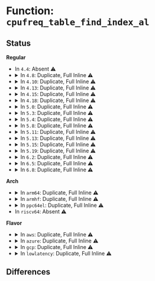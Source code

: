 # Function: <code>cpufreq_table_find_index_al</code>

## Status
<b>Regular</b>
<ul>
<li>
In <code>4.4</code>: Absent ⚠️
</li>
<li>
<details>
<summary>In <code>4.8</code>: Duplicate, Full Inline ⚠️</summary>

**Collision:** Static Duplication

**Inline:** Full

**Transformation:** False

**Instances:**

```
In drivers/cpufreq/cpufreq.c (ffffffff81711b41)
Location: include/linux/cpufreq.h:638
Inline: True
Inline callers:
  - drivers/cpufreq/cpufreq.c:__cpufreq_driver_target
  - drivers/cpufreq/cpufreq.c:cpufreq_driver_resolve_freq
```
```
In drivers/cpufreq/cpufreq_ondemand.c (ffffffff81715fa9)
Location: include/linux/cpufreq.h:638
Inline: True
Inline callers:
  - drivers/cpufreq/cpufreq_ondemand.c:generic_powersave_bias_target
  - drivers/cpufreq/cpufreq_ondemand.c:generic_powersave_bias_target
```
</details>
</li>
<li>
<details>
<summary>In <code>4.10</code>: Duplicate, Full Inline ⚠️</summary>

**Collision:** Static Duplication

**Inline:** Full

**Transformation:** False

**Instances:**

```
In drivers/cpufreq/cpufreq.c (ffffffff81744328)
Location: include/linux/cpufreq.h:642
Inline: True
Inline callers:
  - drivers/cpufreq/cpufreq.c:__cpufreq_driver_target
  - drivers/cpufreq/cpufreq.c:cpufreq_driver_resolve_freq
```
```
In drivers/cpufreq/cpufreq_ondemand.c (ffffffff81747da6)
Location: include/linux/cpufreq.h:642
Inline: True
Inline callers:
  - drivers/cpufreq/cpufreq_ondemand.c:generic_powersave_bias_target
  - drivers/cpufreq/cpufreq_ondemand.c:generic_powersave_bias_target
```
</details>
</li>
<li>
<details>
<summary>In <code>4.13</code>: Duplicate, Full Inline ⚠️</summary>

**Collision:** Static Duplication

**Inline:** Full

**Transformation:** False

**Instances:**

```
In drivers/cpufreq/cpufreq.c (ffffffff817626c0)
Location: include/linux/cpufreq.h:646
Inline: True
Inline callers:
  - drivers/cpufreq/cpufreq.c:__cpufreq_driver_target
  - drivers/cpufreq/cpufreq.c:cpufreq_driver_resolve_freq
```
```
In drivers/cpufreq/cpufreq_ondemand.c (ffffffff817662ff)
Location: include/linux/cpufreq.h:646
Inline: True
Inline callers:
  - drivers/cpufreq/cpufreq_ondemand.c:generic_powersave_bias_target
  - drivers/cpufreq/cpufreq_ondemand.c:generic_powersave_bias_target
```
</details>
</li>
<li>
<details>
<summary>In <code>4.15</code>: Duplicate, Full Inline ⚠️</summary>

**Collision:** Static Duplication

**Inline:** Full

**Transformation:** False

**Instances:**

```
In drivers/cpufreq/cpufreq.c (ffffffff817d86b9)
Location: include/linux/cpufreq.h:666
Inline: True
Inline callers:
  - drivers/cpufreq/cpufreq.c:__cpufreq_driver_target
  - drivers/cpufreq/cpufreq.c:cpufreq_driver_resolve_freq
```
```
In drivers/cpufreq/cpufreq_ondemand.c (ffffffff817dc29f)
Location: include/linux/cpufreq.h:666
Inline: True
Inline callers:
  - drivers/cpufreq/cpufreq_ondemand.c:generic_powersave_bias_target
  - drivers/cpufreq/cpufreq_ondemand.c:generic_powersave_bias_target
```
</details>
</li>
<li>
<details>
<summary>In <code>4.18</code>: Duplicate, Full Inline ⚠️</summary>

**Collision:** Static Duplication

**Inline:** Full

**Transformation:** False

**Instances:**

```
In drivers/cpufreq/cpufreq.c (ffffffff8182163d)
Location: include/linux/cpufreq.h:693
Inline: True
Inline callers:
  - drivers/cpufreq/cpufreq.c:__cpufreq_driver_target
  - drivers/cpufreq/cpufreq.c:cpufreq_driver_resolve_freq
```
```
In drivers/cpufreq/cpufreq_ondemand.c (ffffffff818251ef)
Location: include/linux/cpufreq.h:693
Inline: True
Inline callers:
  - drivers/cpufreq/cpufreq_ondemand.c:generic_powersave_bias_target
  - drivers/cpufreq/cpufreq_ondemand.c:generic_powersave_bias_target
```
</details>
</li>
<li>
<details>
<summary>In <code>5.0</code>: Duplicate, Full Inline ⚠️</summary>

**Collision:** Static Duplication

**Inline:** Full

**Transformation:** False

**Instances:**

```
In drivers/cpufreq/cpufreq.c (ffffffff8184d3ad)
Location: include/linux/cpufreq.h:685
Inline: True
Inline callers:
  - drivers/cpufreq/cpufreq.c:__cpufreq_driver_target
  - drivers/cpufreq/cpufreq.c:cpufreq_driver_resolve_freq
```
```
In drivers/cpufreq/cpufreq_ondemand.c (ffffffff818510af)
Location: include/linux/cpufreq.h:685
Inline: True
Inline callers:
  - drivers/cpufreq/cpufreq_ondemand.c:generic_powersave_bias_target
  - drivers/cpufreq/cpufreq_ondemand.c:generic_powersave_bias_target
```
</details>
</li>
<li>
<details>
<summary>In <code>5.3</code>: Duplicate, Full Inline ⚠️</summary>

**Collision:** Static Duplication

**Inline:** Full

**Transformation:** False

**Instances:**

```
In drivers/cpufreq/cpufreq.c (ffffffff81890615)
Location: include/linux/cpufreq.h:714
Inline: True
Inline callers:
  - drivers/cpufreq/cpufreq.c:__cpufreq_driver_target
  - drivers/cpufreq/cpufreq.c:cpufreq_driver_resolve_freq
```
```
In drivers/cpufreq/cpufreq_ondemand.c (ffffffff8189457d)
Location: include/linux/cpufreq.h:714
Inline: True
Inline callers:
  - drivers/cpufreq/cpufreq_ondemand.c:generic_powersave_bias_target
  - drivers/cpufreq/cpufreq_ondemand.c:generic_powersave_bias_target
```
</details>
</li>
<li>
<details>
<summary>In <code>5.4</code>: Duplicate, Full Inline ⚠️</summary>

**Collision:** Static Duplication

**Inline:** Full

**Transformation:** False

**Instances:**

```
In drivers/cpufreq/cpufreq.c (ffffffff818c2815)
Location: include/linux/cpufreq.h:720
Inline: True
Inline callers:
  - drivers/cpufreq/cpufreq.c:__cpufreq_driver_target
  - drivers/cpufreq/cpufreq.c:cpufreq_driver_resolve_freq
```
```
In drivers/cpufreq/cpufreq_ondemand.c (ffffffff818c659d)
Location: include/linux/cpufreq.h:720
Inline: True
Inline callers:
  - drivers/cpufreq/cpufreq_ondemand.c:generic_powersave_bias_target
  - drivers/cpufreq/cpufreq_ondemand.c:generic_powersave_bias_target
```
</details>
</li>
<li>
<details>
<summary>In <code>5.8</code>: Duplicate, Full Inline ⚠️</summary>

**Collision:** Static Duplication

**Inline:** Full

**Transformation:** False

**Instances:**

```
In drivers/cpufreq/cpufreq.c (ffffffff819937ed)
Location: include/linux/cpufreq.h:722
Inline: True
Inline callers:
  - drivers/cpufreq/cpufreq.c:cpufreq_driver_resolve_freq
```
```
In drivers/cpufreq/cpufreq_ondemand.c (ffffffff8199847a)
Location: include/linux/cpufreq.h:722
Inline: True
Inline callers:
  - drivers/cpufreq/cpufreq_ondemand.c:generic_powersave_bias_target
  - drivers/cpufreq/cpufreq_ondemand.c:generic_powersave_bias_target
```
</details>
</li>
<li>
<details>
<summary>In <code>5.11</code>: Duplicate, Full Inline ⚠️</summary>

**Collision:** Static Duplication

**Inline:** Full

**Transformation:** False

**Instances:**

```
In drivers/cpufreq/cpufreq.c (ffffffff81997da5)
Location: include/linux/cpufreq.h:775
Inline: True
Inline callers:
  - drivers/cpufreq/cpufreq.c:__cpufreq_driver_target
  - drivers/cpufreq/cpufreq.c:cpufreq_driver_resolve_freq
```
```
In drivers/cpufreq/cpufreq_ondemand.c (ffffffff8199b8e8)
Location: include/linux/cpufreq.h:775
Inline: True
Inline callers:
  - drivers/cpufreq/cpufreq_ondemand.c:generic_powersave_bias_target
  - drivers/cpufreq/cpufreq_ondemand.c:generic_powersave_bias_target
```
</details>
</li>
<li>
<details>
<summary>In <code>5.13</code>: Duplicate, Full Inline ⚠️</summary>

**Collision:** Static Duplication

**Inline:** Full

**Transformation:** False

**Instances:**

```
In drivers/cpufreq/cpufreq.c (ffffffff8197ca19)
Location: include/linux/cpufreq.h:769
Inline: True
Inline callers:
  - drivers/cpufreq/cpufreq.c:__cpufreq_driver_target
  - drivers/cpufreq/cpufreq.c:cpufreq_driver_resolve_freq
```
```
In drivers/cpufreq/cpufreq_ondemand.c (ffffffff819805af)
Location: include/linux/cpufreq.h:769
Inline: True
Inline callers:
  - drivers/cpufreq/cpufreq_ondemand.c:generic_powersave_bias_target
  - drivers/cpufreq/cpufreq_ondemand.c:generic_powersave_bias_target
```
</details>
</li>
<li>
<details>
<summary>In <code>5.15</code>: Duplicate, Full Inline ⚠️</summary>

**Collision:** Static Duplication

**Inline:** Full

**Transformation:** False

**Instances:**

```
In drivers/cpufreq/cpufreq.c (ffffffff81a2485a)
Location: include/linux/cpufreq.h:766
Inline: True
Inline callers:
  - drivers/cpufreq/cpufreq.c:__resolve_freq
```
```
In drivers/cpufreq/cpufreq_ondemand.c (ffffffff81a2974f)
Location: include/linux/cpufreq.h:766
Inline: True
Inline callers:
  - drivers/cpufreq/cpufreq_ondemand.c:generic_powersave_bias_target
  - drivers/cpufreq/cpufreq_ondemand.c:generic_powersave_bias_target
```
</details>
</li>
<li>
<details>
<summary>In <code>5.19</code>: Duplicate, Full Inline ⚠️</summary>

**Collision:** Static Duplication

**Inline:** Full

**Transformation:** False

**Instances:**

```
In drivers/cpufreq/cpufreq.c (ffffffff81b8ffb4)
Location: include/linux/cpufreq.h:806
Inline: True
Inline callers:
  - drivers/cpufreq/cpufreq.c:cpufreq_set_policy
  - drivers/cpufreq/cpufreq.c:cpufreq_driver_resolve_freq
```
```
In drivers/cpufreq/cpufreq_ondemand.c (ffffffff81b939ff)
Location: include/linux/cpufreq.h:806
Inline: True
Inline callers:
  - drivers/cpufreq/cpufreq_ondemand.c:generic_powersave_bias_target
  - drivers/cpufreq/cpufreq_ondemand.c:cpufreq_frequency_table_target
```
</details>
</li>
<li>
<details>
<summary>In <code>6.2</code>: Duplicate, Full Inline ⚠️</summary>

**Collision:** Static Duplication

**Inline:** Full

**Transformation:** False

**Instances:**

```
In drivers/cpufreq/cpufreq.c (ffffffff81d300a4)
Location: include/linux/cpufreq.h:806
Inline: True
Inline callers:
  - drivers/cpufreq/cpufreq.c:cpufreq_set_policy
  - drivers/cpufreq/cpufreq.c:cpufreq_driver_resolve_freq
```
```
In drivers/cpufreq/cpufreq_ondemand.c (ffffffff81d34021)
Location: include/linux/cpufreq.h:806
Inline: True
Inline callers:
  - drivers/cpufreq/cpufreq_ondemand.c:generic_powersave_bias_target
  - drivers/cpufreq/cpufreq_ondemand.c:cpufreq_frequency_table_target
```
</details>
</li>
<li>
<details>
<summary>In <code>6.5</code>: Duplicate, Full Inline ⚠️</summary>

**Collision:** Static Duplication

**Inline:** Full

**Transformation:** False

**Instances:**

```
In drivers/cpufreq/cpufreq.c (ffffffff81d99384)
Location: include/linux/cpufreq.h:809
Inline: True
Inline callers:
  - drivers/cpufreq/cpufreq.c:cpufreq_set_policy
  - drivers/cpufreq/cpufreq.c:cpufreq_driver_resolve_freq
```
```
In drivers/cpufreq/cpufreq_ondemand.c (ffffffff81d9d3a1)
Location: include/linux/cpufreq.h:809
Inline: True
Inline callers:
  - drivers/cpufreq/cpufreq_ondemand.c:generic_powersave_bias_target
  - drivers/cpufreq/cpufreq_ondemand.c:cpufreq_frequency_table_target
```
</details>
</li>
<li>
<details>
<summary>In <code>6.8</code>: Duplicate, Full Inline ⚠️</summary>

**Collision:** Static Duplication

**Inline:** Full

**Transformation:** False

**Instances:**

```
In drivers/cpufreq/cpufreq.c (ffffffff81e51004)
Location: include/linux/cpufreq.h:804
Inline: True
Inline callers:
  - drivers/cpufreq/cpufreq.c:cpufreq_set_policy
  - drivers/cpufreq/cpufreq.c:cpufreq_driver_resolve_freq
```
```
In drivers/cpufreq/cpufreq_ondemand.c (ffffffff81e550c1)
Location: include/linux/cpufreq.h:804
Inline: True
Inline callers:
  - drivers/cpufreq/cpufreq_ondemand.c:generic_powersave_bias_target
  - drivers/cpufreq/cpufreq_ondemand.c:cpufreq_frequency_table_target
```
</details>
</li>
</ul>
<b>Arch</b>
<ul>
<li>
<details>
<summary>In <code>arm64</code>: Duplicate, Full Inline ⚠️</summary>

**Collision:** Static Duplication

**Inline:** Full

**Transformation:** False

**Instances:**

```
In drivers/cpufreq/cpufreq.c (ffff800010b1f208)
Location: include/linux/cpufreq.h:720
Inline: True
Inline callers:
  - drivers/cpufreq/cpufreq.c:__cpufreq_driver_target
  - drivers/cpufreq/cpufreq.c:cpufreq_driver_resolve_freq
```
```
In drivers/cpufreq/cpufreq_ondemand.c (ffff800010b2471c)
Location: include/linux/cpufreq.h:720
Inline: True
Inline callers:
  - drivers/cpufreq/cpufreq_ondemand.c:generic_powersave_bias_target
  - drivers/cpufreq/cpufreq_ondemand.c:generic_powersave_bias_target
```
</details>
</li>
<li>
<details>
<summary>In <code>armhf</code>: Duplicate, Full Inline ⚠️</summary>

**Collision:** Static Duplication

**Inline:** Full

**Transformation:** False

**Instances:**

```
In drivers/cpufreq/cpufreq.c (c0bf97c0)
Location: include/linux/cpufreq.h:720
Inline: True
Inline callers:
  - drivers/cpufreq/cpufreq.c:__cpufreq_driver_target
  - drivers/cpufreq/cpufreq.c:cpufreq_driver_resolve_freq
```
```
In drivers/cpufreq/cpufreq_ondemand.c (c0bfe5e0)
Location: include/linux/cpufreq.h:720
Inline: True
Inline callers:
  - drivers/cpufreq/cpufreq_ondemand.c:generic_powersave_bias_target
  - drivers/cpufreq/cpufreq_ondemand.c:generic_powersave_bias_target
```
</details>
</li>
<li>
<details>
<summary>In <code>ppc64el</code>: Duplicate, Full Inline ⚠️</summary>

**Collision:** Static Duplication

**Inline:** Full

**Transformation:** False

**Instances:**

```
In drivers/cpufreq/cpufreq.c (c000000000c11fa0)
Location: include/linux/cpufreq.h:720
Inline: True
Inline callers:
  - drivers/cpufreq/cpufreq.c:__cpufreq_driver_target
  - drivers/cpufreq/cpufreq.c:cpufreq_driver_resolve_freq
```
```
In drivers/cpufreq/cpufreq_ondemand.c (c000000000c19164)
Location: include/linux/cpufreq.h:720
Inline: True
Inline callers:
  - drivers/cpufreq/cpufreq_ondemand.c:generic_powersave_bias_target
  - drivers/cpufreq/cpufreq_ondemand.c:generic_powersave_bias_target
```
</details>
</li>
<li>
In <code>riscv64</code>: Absent ⚠️
</li>
</ul>
<b>Flavor</b>
<ul>
<li>
<details>
<summary>In <code>aws</code>: Duplicate, Full Inline ⚠️</summary>

**Collision:** Static Duplication

**Inline:** Full

**Transformation:** False

**Instances:**

```
In drivers/cpufreq/cpufreq.c (ffffffff81866f35)
Location: include/linux/cpufreq.h:720
Inline: True
Inline callers:
  - drivers/cpufreq/cpufreq.c:__cpufreq_driver_target
  - drivers/cpufreq/cpufreq.c:cpufreq_driver_resolve_freq
```
```
In drivers/cpufreq/cpufreq_ondemand.c (ffffffff8186acbd)
Location: include/linux/cpufreq.h:720
Inline: True
Inline callers:
  - drivers/cpufreq/cpufreq_ondemand.c:generic_powersave_bias_target
  - drivers/cpufreq/cpufreq_ondemand.c:generic_powersave_bias_target
```
</details>
</li>
<li>
<details>
<summary>In <code>azure</code>: Duplicate, Full Inline ⚠️</summary>

**Collision:** Static Duplication

**Inline:** Full

**Transformation:** False

**Instances:**

```
In drivers/cpufreq/cpufreq.c (ffffffff8182fbe5)
Location: include/linux/cpufreq.h:720
Inline: True
Inline callers:
  - drivers/cpufreq/cpufreq.c:__cpufreq_driver_target
  - drivers/cpufreq/cpufreq.c:cpufreq_driver_resolve_freq
```
```
In drivers/cpufreq/cpufreq_ondemand.c (ffffffff8183396d)
Location: include/linux/cpufreq.h:720
Inline: True
Inline callers:
  - drivers/cpufreq/cpufreq_ondemand.c:generic_powersave_bias_target
  - drivers/cpufreq/cpufreq_ondemand.c:generic_powersave_bias_target
```
</details>
</li>
<li>
<details>
<summary>In <code>gcp</code>: Duplicate, Full Inline ⚠️</summary>

**Collision:** Static Duplication

**Inline:** Full

**Transformation:** False

**Instances:**

```
In drivers/cpufreq/cpufreq.c (ffffffff818b7cc5)
Location: include/linux/cpufreq.h:720
Inline: True
Inline callers:
  - drivers/cpufreq/cpufreq.c:__cpufreq_driver_target
  - drivers/cpufreq/cpufreq.c:cpufreq_driver_resolve_freq
```
```
In drivers/cpufreq/cpufreq_ondemand.c (ffffffff818bba4d)
Location: include/linux/cpufreq.h:720
Inline: True
Inline callers:
  - drivers/cpufreq/cpufreq_ondemand.c:generic_powersave_bias_target
  - drivers/cpufreq/cpufreq_ondemand.c:generic_powersave_bias_target
```
</details>
</li>
<li>
<details>
<summary>In <code>lowlatency</code>: Duplicate, Full Inline ⚠️</summary>

**Collision:** Static Duplication

**Inline:** Full

**Transformation:** False

**Instances:**

```
In drivers/cpufreq/cpufreq.c (ffffffff818d32c5)
Location: include/linux/cpufreq.h:720
Inline: True
Inline callers:
  - drivers/cpufreq/cpufreq.c:__cpufreq_driver_target
  - drivers/cpufreq/cpufreq.c:cpufreq_driver_resolve_freq
```
```
In drivers/cpufreq/cpufreq_ondemand.c (ffffffff818d7d3d)
Location: include/linux/cpufreq.h:720
Inline: True
Inline callers:
  - drivers/cpufreq/cpufreq_ondemand.c:generic_powersave_bias_target
  - drivers/cpufreq/cpufreq_ondemand.c:generic_powersave_bias_target
```
</details>
</li>
</ul>

## Differences
